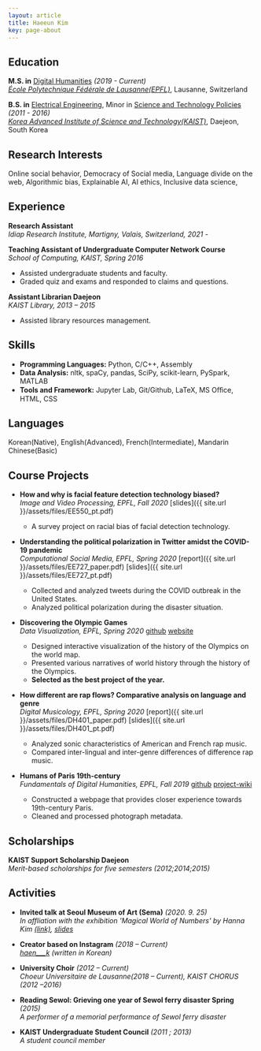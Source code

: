 ```yaml
---
layout: article
title: Haeeun Kim
key: page-about
---
```



## Education
**M.S. in** [Digital Humanities](https://www.epfl.ch/schools/cdh/education-2/dh-master/) _(2019 - Current)_ <br/>
[*École Polytechnique Fédérale de Lausanne(EPFL)*](https://www.epfl.ch/en/), Lausanne, Switzerland

**B.S. in** [Electrical Engineering](https://ee.kaist.ac.kr/en/), Minor in [Science and Technology Policies](https://stp.kaist.ac.kr) _(2011 - 2016)_ <br/>
[*Korea Advanced Institute of Science and Technology(KAIST)*](https://www.kaist.ac.kr/en/), Daejeon, South Korea



## Research Interests

Online social behavior, Democracy of Social media, Language divide on the web, Algorithmic bias, Explainable AI, AI ethics, Inclusive data science,


## Experience

**Research Assistant** <br/>
*Idiap Research Institute, Martigny, Valais, Switzerland, 2021 -*

**Teaching Assistant of Undergraduate Computer Network Course** <br/>
*School of Computing, KAIST, Spring 2016*

- Assisted undergraduate students and faculty.
- Graded quiz and exams and responded to claims and questions.

**Assistant Librarian Daejeon** <br/>
*KAIST Library, 2013 – 2015*
- Assisted library resources management.

## Skills

- **Programming Languages:** Python, C/C++, Assembly
- **Data Analysis:** nltk, spaCy, pandas, SciPy, scikit-learn, PySpark, MATLAB
- **Tools and Framework:** Jupyter Lab, Git/Github, LaTeX, MS Oﬀice, HTML, CSS

## Languages

Korean(Native), English(Advanced), French(Intermediate), Mandarin Chinese(Basic)

## Course Projects

+ **How and why is facial feature detection technology biased?** <br/>
_Image and Video Processing, EPFL, Fall 2020_ [slides]({{ site.url }}/assets/files/EE550_pt.pdf)
  - A survey project on racial bias of facial detection technology.

+ **Understanding the political polarization in Twitter amidst the COVID-19 pandemic** <br/>
_Computational Social Media, EPFL, Spring 2020_ [report]({{ site.url }}/assets/files/EE727_paper.pdf) [slides]({{ site.url }}/assets/files/EE727_pt.pdf)
  - Collected and analyzed tweets during the COVID outbreak in the United States.
  - Analyzed political polarization during the disaster situation.

+ **Discovering the Olympic Games** <br/>
_Data Visualization, EPFL, Spring 2020_ [github](https://github.com/com-480-data-visualization/com-480-project-knn-viz) [website](https://com-480-data-visualization.github.io/com-480-project-knn-viz/website/map.html)
  - Designed interactive visualization of the history of the Olympics on the world map.
  - Presented various narratives of world history through the history of the Olympics.
  - **Selected as the best project of the year.**

+ **How different are rap flows? Comparative analysis on language and genre** <br/>
_Digital Musicology, EPFL, Spring 2020_ [report]({{ site.url }}/assets/files/DH401_paper.pdf) [slides]({{ site.url }}/assets/files/DH401_pt.pdf)
  - Analyzed sonic characteristics of American and French rap music.
  - Compared inter-lingual and inter-genre differences of difference rap music.

+ **Humans of Paris 19th-century** <br/>
_Fundamentals of Digital Humanities, EPFL, Fall 2019_ [github](https://github.com/liabifano/humans-of-paris-1900) [project-wiki](http://fdh.epfl.ch/index.php/Sketch_of_Humans_of_Paris_1900)

  - Constructed a webpage that provides closer experience towards 19th-century Paris.
  - Cleaned and processed photograph metadata.

## Scholarships

**KAIST Support Scholarship Daejeon**<br/>
_Merit-based scholarships for five semesters (2012;2014;2015)_

## Activities

- **Invited talk at Seoul Museum of Art (Sema)** _(2020. 9. 25)_ <br/>
    _In affliation with the exhibition 'Magical World of Numbers' by Hanna Kim [(link)](https://sema.seoul.go.kr/ee/ctzAcadmy/getDetail?acadmyEeNo=541952), [slides](https://docs.google.com/presentation/d/17pPrZZVkF_sTEPRYm04n3v1EcffYKHWSu3n0nGlavSE/edit?usp=sharing)_ 

- **Creator based on Instagram** _(2018 – Current)_ <br/>
    _[haen___k](https://www.instagram.com/haen___k) (written in Korean)_
- **University Choir** _(2012 – Current)_ <br/>
    _Choeur Universitaire de Lausanne(2018 – Current), KAIST CHORUS (2012 –2016)_
- **Reading Sewol: Grieving one year of Sewol ferry disaster Spring** _(2015)_ <br/>
    _A performer of a memorial performance of Sewol ferry disaster_
- **KAIST Undergraduate Student Council** _(2011 ; 2013)_ <br/>
    _A student council member_










